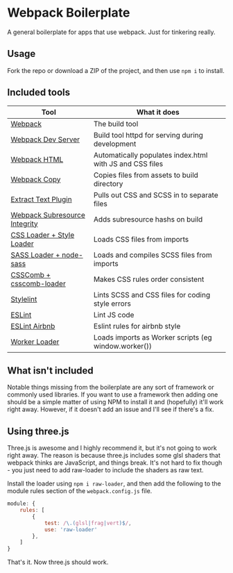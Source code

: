 # Webpack Boilerplate

A general boilerplate for apps that use webpack. Just for tinkering really.

## Usage

Fork the repo or download a ZIP of the project, and then use `npm i` to install.

## Included tools

| Tool | What it does
| --- | --- |
| [Webpack](https://webpack.js.org/) | The build tool
| [Webpack Dev Server](https://github.com/webpack/webpack-dev-server) | Build tool httpd for serving during development
| [Webpack HTML](https://github.com/jantimon/html-webpack-plugin) | Automatically populates index.html with JS and CSS files
| [Webpack Copy](https://github.com/webpack-contrib/copy-webpack-plugin) | Copies files from assets to build directory
| [Extract Text Plugin](https://github.com/webpack-contrib/extract-text-webpack-plugin) | Pulls out CSS and SCSS in to separate files
| [Webpack Subresource Integrity](https://github.com/waysact/webpack-subresource-integrity) | Adds subresource hashs on build
| [CSS Loader + Style Loader](https://github.com/webpack-contrib/css-loader) | Loads CSS files from imports
| [SASS Loader + node-sass](https://github.com/webpack-contrib/sass-loader) | Loads and compiles SCSS files from imports
| [CSSComb + csscomb-loader](http://csscomb.com/) | Makes CSS rules order consistent
| [Stylelint](https://stylelint.io/) | Lints SCSS and CSS files for coding style errors
| [ESLint](https://eslint.org/) | Lint JS code
| [ESLint Airbnb](https://github.com/airbnb/javascript) | Eslint rules for airbnb style
| [Worker Loader](https://github.com/webpack-contrib/worker-loader) | Loads imports as Worker scripts (eg window.worker())

## What isn't included

Notable things missing from the boilerplate are any sort of framework or commonly used libraries. If you want to use a framework then adding one should be a simple matter of using NPM to install it and (hopefully) it'll work right away. However, if it doesn't add an issue and I'll see if there's a fix.

## Using three.js

Three.js is awesome and I highly recommend it, but it's not going to work right away. The reason is because three.js includes some glsl shaders that webpack thinks are JavaScript, and things break. It's not hard to fix though - you just need to add raw-loader to include the shaders as raw text.

Install the loader using `npm i raw-loader`, and then add the following to the module rules section of the `webpack.config.js` file.

```javascript
module: {
    rules: [
        {
            test: /\.(glsl|frag|vert)$/,
            use: 'raw-loader'
        },
    ]
}
```

That's it. Now three.js should work.